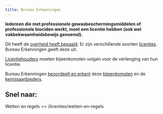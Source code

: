 ```yaml
---
title: Bureau Erkenningen
---
```

**Iedereen die met professionele gewasbeschermingsmiddelen of professionele biociden werkt, moet een licentie hebben (ook wel** **vakbekwaamheidsbewijs genoemd).**

Dit heeft de [overheid heeft bepaald](/licenties/wetten-en-regels). Er zijn verschillende soorten [licenties](/licenties). Bureau Erkenningen geeft deze uit.

[Licentiehouders](/wat-wij-doen/licentiehouders) moeten bijeenkomsten volgen voor de verlenging van hun licentie.

Bureau Erkenningen [beoordeelt en erkent](/wat-wij-doen) deze [bijeenkomsten](/bijeenkomsten/bijeenkomsten-zoeken) en de [kennisaanbieders](/wat-wij-doen/kennisaanbieders).

## Snel naar:

Wetten en regels >> /licenties/wetten-en-regels

<link-container>
<link-button link='{"name": "Wat wij doen","url": "/wat-wij-doen/"}' ></link-button>
<link-button link='{"name": "Licentie aanvragen","url": "/licenties/licentie-aanvragen/"}' ></link-button>
<link-button link='{"name": "Licentie verlengen","url": "/licenties/licentie-verlengen/"}' ></link-button>
</link-container>
